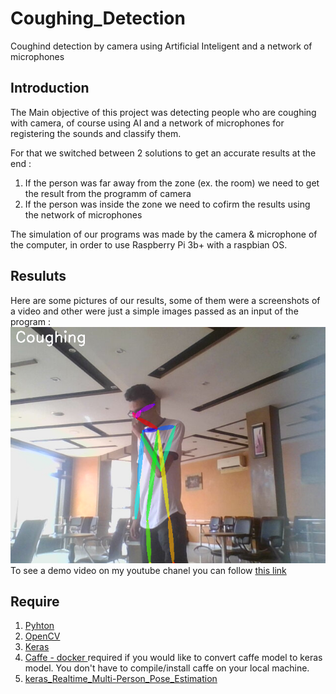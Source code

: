 # Coughing_Detection

Coughind detection by camera using Artificial Inteligent and a network of microphones

## Introduction
The Main objective of this project was detecting people who are coughing with camera, of course using AI and a network of microphones for registering the sounds and classify them.

For that we switched between 2 solutions to get an accurate results at the end :
1. If the person was far away from the zone (ex. the room) we need to get the result from the programm of camera 
2. If the person was inside the zone we need to cofirm the results using the network of microphones

The simulation of our programs was made by the camera & microphone of the computer, in order to use Raspberry Pi 3b+ with a raspbian OS.

## Resuluts
Here are some pictures of our results, some of them were a screenshots of a video and other were just a simple images passed as an input of the program :&nbsp;
![image](https://github.com/tahajadid/Coughing_Detection/blob/main/img_result/result5.png) \
To see a demo video on my youtube chanel you can follow [this link](https://www.youtube.com/watch?v=6zsvt4dfRoQ)


## Require
1. [Pyhton](https://github.com/python/cpython)
2. [OpenCV](https://github.com/opencv/opencv)
3. [Keras](https://keras.io/)
4. [Caffe - docker ](https://hub.docker.com/r/bvlc/caffe/) required if you would like to convert caffe model to keras model. You don't have to compile/install caffe on your local machine.
5. [keras_Realtime_Multi-Person_Pose_Estimation](https://github.com/michalfaber/keras_Realtime_Multi-Person_Pose_Estimation#converting-caffe-model-to-keras-model)

